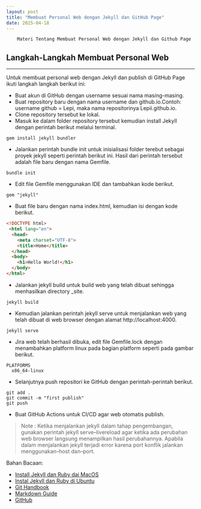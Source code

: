 ```yaml
---
layout: post
title: "Membuat Personal Web dengan Jekyll dan GitHub Page"
date: 2025-04-18
---
```


        Materi Tentang Membuat Personal Web dengan Jekyll dan Github Page

## Langkah-Langkah Membuat Personal Web

---

Untuk membuat personal web dengan Jekyll dan publish di GitHub Page ikuti langkah
langkah berikut ini:

- Buat akun di GitHub dengan username sesuai nama masing-masing.
- Buat repository baru dengan nama username dan github.io.Contoh: username github = Lepi, maka nama repositorinya Lepii.github.io.
- Clone repository tersebut ke lokal.
- Masuk ke dalam folder repository tersebut kemudian install Jekyll dengan perintah berikut melalui terminal.

```
gem install jekyll bundler
```

- Jalankan perintah bundle init untuk inisialisasi folder terebut sebagai proyek 
jekyll seperti perintah berikut ini. Hasil dari perintah tersebut adalah file baru
dengan nama Gemfile.

```
bundle init
```

- Edit file Gemfile menggunakan IDE dan tambahkan kode berikut.

```
gem "jekyll"
```

- Buat file baru dengan nama index.html, kemudian isi dengan kode berikut.

```html
<!DOCTYPE html>
 <html lang="en">
  <head>
    <meta charset="UTF-8">
    <title>Home</title>
  </head>
  <body>
    <h1>Hello World!</h1>
  </body>
</html>
```

- Jalankan jekyll build untuk build web yang telah dibuat sehingga menhasilkan
directory _site.

```
jekyll build
```

- Kemudian jalankan perintah jekyll serve untuk menjalankan web yang telah
dibuat di web browser dengan alamat http://localhost:4000.

```
jekyll serve
```

- Jira web telah berhasil dibuka, edit file Gemfile.lock dengan menambahkan
platform linux pada bagian platform seperti pada gambar berikut.

```
PLATFORMS
  x86_64-linux
```

- Selanjutnya push repositori ke GitHub dengan perintah-perintah berikut.

```
git add .
git commit -m "first publish"
git push
```

- Buat GitHub Actions untuk CI/CD agar web otomatis publish.

>Note : Ketika menjalankan jekyll dalam tahap pengembangan, gunakan perintah
jekyll serve–livereload agar ketika ada perubahan web browser langsung
menampilkan hasil perubahannya. Apabila dalam menjalankan jekyll terjadi
error karena port konflik jalankan menggunakan–host dan–port.

Bahan Bacaan:
- [Install Jekyll dan Ruby dai MacOS](https://jekyllrb.com/docs/installation/macos/)
- [Instal Jekyll dan Ruby di Ubuntu](https://jekyllrb.com/docs/installation/ubuntu/)
- [Git Handbook](https://docs.github.com/en/get-started/using-git/about-git)
- [Markdown Guide](https://www.markdownguide.org/)
- [GitHub](https://github.com/)